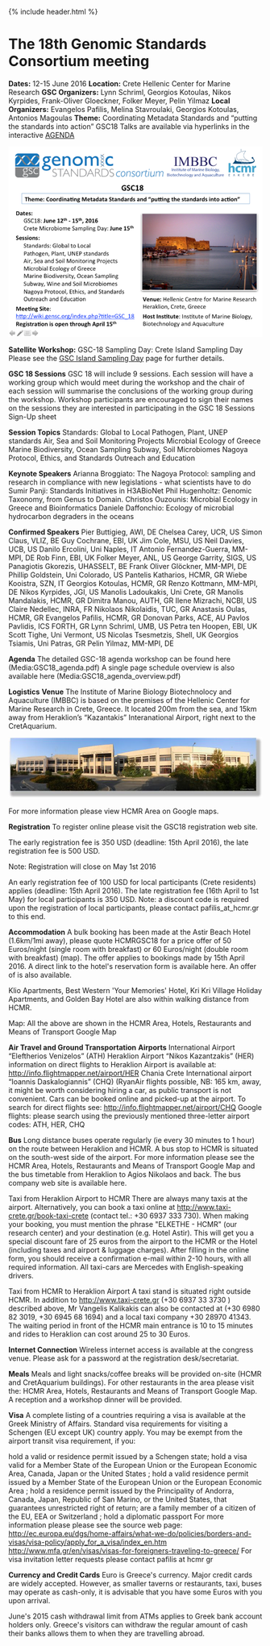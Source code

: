 {% include header.html %}

**The 18th Genomic Standards Consortium meeting**
=============================================
 
**Dates:** 12-15 June 2016 
**Location:** Crete Hellenic Center for Marine Research
**GSC Organizers:** Lynn Schriml, Georgios Kotoulas, Nikos Kyrpides, Frank-Oliver Gloeckner, Folker Meyer, Pelin Yilmaz
**Local Organizers:** Evangelos Pafilis, Melina Stavroulaki, Georgios Kotoulas, Antonios Magoulas
**Theme:** Coordinating Metadata Standards and “putting the standards into action”
GSC18 Talks are available via hyperlinks in the interactive [AGENDA](GSC18Agenda.pdf) 


![](Gsc18_announcement_3.png)

**Satellite Workshop:** GSC-18 Sampling Day: Crete Island Sampling Day Please see the [GSC Island Sampling Day]() page for further details.

**GSC 18 Sessions**
GSC 18 will include 9 sessions. Each session will have a working group which would meet during the workshop and the chair of each session will summarise the conclusions of the working group during the workshop. Workshop participants are encouraged to sign their names on the sessions they are interested in participating in the GSC 18 Sessions Sign-Up sheet

**Session Topics**
Standards: Global to Local
Pathogen, Plant, UNEP standards
Air, Sea and Soil Monitoring Projects
Microbial Ecology of Greece
Marine Biodiversity, Ocean Sampling
Subway, Soil Microbiomes
Nagoya Protocol, Ethics, and Standards
Outreach and Education

**Keynote Speakers**
Arianna Broggiato: The Nagoya Protocol: sampling and research in compliance with new legislations - what scientists have to do
Sumir Panji: Standards Initiatives in H3ABioNet
Phil Hugenholtz: Genomic Taxonomy, from Genus to Domain.
Christos Ouzounis: Microbial Ecology in Greece and Bioinformatics
Daniele Daffonchio: Ecology of microbial hydrocarbon degraders in the oceans

**Confirmed Speakers**
Pier Buttigieg, AWI, DE
Chelsea Carey, UCR, US
Simon Claus, VLIZ, BE
Guy Cochrane, EBI, UK
Jim Cole, MSU, US
Neil Davies, UCB, US
Danilo Ercolini, Uni Naples, IT
Antonio Fernandez-Guerra, MM-MPI, DE
Rob Finn, EBI, UK
Folker Meyer, ANL, US
George Garrity, SIGS, US
Panagiotis Gkorezis, UHASSELT, BE
Frank Oliver Glöckner, MM-MPI, DE
Phillip Goldstein, Uni Colorado, US
Pantelis Katharios, HCMR, GR
Wiebe Kooistra, SZN, IT
Georgios Kotoulas, HCMR, GR
Renzo Kottmann, MM-MPI, DE
Nikos Kyrpides, JGI, US
Manolis Ladoukakis, Uni Crete, GR
Manolis Mandalakis, HCMR, GR
Dimitra Manou, AUTH, GR
Ilene Mizrachi, NCBI, US
Claire Nedellec, INRA, FR
Nikolaos Nikolaidis, TUC, GR
Anastasis Oulas, HCMR, GR
Evangelos Pafilis, HCMR, GR
Donovan Parks, ACE, AU
Pavlos Pavlidis, ICS FORTH, GR
Lynn Schriml, UMB, US
Petra ten Hoopen, EBI, UK
Scott Tighe, Uni Vermont, US
Nicolas Tsesmetzis, Shell, UK
Georgios Tsiamis, Uni Patras, GR
Pelin Yilmaz, MM-MPI, DE

**Agenda**
The detailed GSC-18 agenda workshop can be found here (Media:GSC18_agenda.pdf)
A single page schedule overview is also available here (Media:GSC18_agenda_overview.pdf)

**Logistics**
**Venue**
The Institute of Marine Biology Biotechnolocy and Aquaculture (IMBBC) is based on the premises of the Hellenic Center for Marine Research in Crete, Greece. It located 200m from the sea, and 15km away from Heraklion’s “Kazantakis” Interanational Airport, right next to the CretAquarium.

![](Hcmr_crete.jpg)

For more information please view HCMR Area on Google maps.


**Registration**
To register online please visit the GSC18 registration web site.

The early registration fee is 350 USD (deadline: 15th April 2016),
the late registration fee is 500 USD.

Note: Registration will close on May 1st 2016

An early registration fee of 100 USD for local participants (Crete residents) applies
(deadline: 15th April 2016). The late registration fee (16th April to 1st May) for local participants is 350 USD.
Note: a discount code is required upon the registration of local participants,
please contact pafilis_at_hcmr.gr to this end.

**Accommodation**
A bulk booking has been made at the Astir Beach Hotel (1.6km/1mi away), please quote HCMRGSC18 for a price offer of 50 Euros/night (single room with breakfast) or 60 Euros/night (double room with breakfast) (map). The offer applies to bookings made by 15th April 2016. A direct link to the hotel's reservation form is available here. An offer of is also available.

Klio Apartments, Best Western 'Your Memories' Hotel, Kri Kri Village Holiday Apartments, and Golden Bay Hotel are also within walking distance from HCMR.

Map: All the above are shown in the HCMR Area, Hotels, Restaurants and Means of Transport Google Map

**Air Travel and Ground Transportation**
**Airports**
International Airport “Eleftherios Venizelos” (ATH)
Heraklion Airport “Nikos Kazantzakis” (HER)
information on direct flights to Heraklion Airport is available at: http://info.flightmapper.net/airport/HER
Chania Crete International airport “Ioannis Daskalogiannis” (CHQ) (RyanAir flights possible, NB: 165 km, away, it might be worth considering hiring a car, as public transport is not convenient. Cars can be booked online and picked-up at the airport.
To search for direct flights see: http://info.flightmapper.net/airport/CHQ
Google flights: please search using the previously mentioned three-letter airport codes: ATH, HER, CHQ

**Bus**
Long distance buses operate regularly (ie every 30 minutes to 1 hour) on the route between Heraklion and HCMR. A bus stop to HCMR is situated on the south-west side of the airport. For more information please see the HCMR Area, Hotels, Restaurants and Means of Transport Google Map and the bus timetable from Heraklion to Agios Nikolaos and back. The bus company web site is available here.

Taxi from Heraklion Airport to HCMR
There are always many taxis at the airport. Alternatively, you can book a taxi online at http://www.taxi-crete.gr/book-taxi-crete (contact tel.: +30 6937 333 730). When making your booking, you must mention the phrase "ELKETHE - HCMR" (our research center) and your destination (e.g. Hotel Astir). This will get you a special discount fare of 25 euros from the airport to the ΗCMR or the Hotel (including taxes and airport & luggage charges). After filling in the online form, you should receive a confirmation e-mail within 2-10 hours, with all required information. All taxi-cars are Mercedes with English-speaking drivers.

Taxi from HCMR to Heraklion Airport
A taxi stand is situated right outside HCMR. In addition to http://www.taxi-crete.gr (+30 6937 33 3730 ) described above, Mr Vangelis Kalikakis can also be contacted at (+30 6980 82 3019, +30 6945 68 1694) and a local taxi company +30 28970 41343. The waiting period in front of the HCMR main entrance is 10 to 15 minutes and rides to Heraklion can cost around 25 to 30 Euros.

**Internet Connection**
Wireless internet access is available at the congress venue. Please ask for a password at the registration desk/secretariat.

**Meals**
Meals and light snacks/coffee breaks will be provided on-site (HCMR and CretAquarium buildings). For other restaurants in the area please visit the: HCMR Area, Hotels, Restaurants and Means of Transport Google Map. A reception and a workshop dinner will be provided.

**Visa**
A complete listing of a countries requiring a visa is available at the Greek Ministry of Affairs. Standard visa requirements for visiting a Schengen (EU except UK) country apply. You may be exempt from the airport transit visa requirement, if you:

hold a valid or residence permit issued by a Schengen state;
hold a visa valid for a Member State of the European Union or the European Economic Area, Canada, Japan or the United States ;
hold a valid residence permit issued by a Member State of the European Union or the European Economic Area ;
hold a residence permit issued by the Principality of Andorra, Canada, Japan, Republic of San Marino, or the United States, that guarantees unrestricted right of return;
are a family member of a citizen of the EU, EEA or Switzerland ;
hold a diplomatic passport
For more information please please see the source web page: http://ec.europa.eu/dgs/home-affairs/what-we-do/policies/borders-and-visas/visa-policy/apply_for_a_visa/index_en.htm http://www.mfa.gr/en/visas/visas-for-foreigners-traveling-to-greece/ For visa invitation letter requests please contact pafilis at hcmr gr

**Currency and Credit Cards**
Euro is Greece's currency. Major credit cards are widely accepted. However, as smaller taverns or restaurants, taxi, buses may operate as cash-only, it is advisable that you have some Euros with you upon arrival.

June's 2015 cash withdrawal limit from ATMs applies to Greek bank account holders only. Greece's visitors can withdraw the regular amount of cash their banks allows them to when they are travelling abroad.